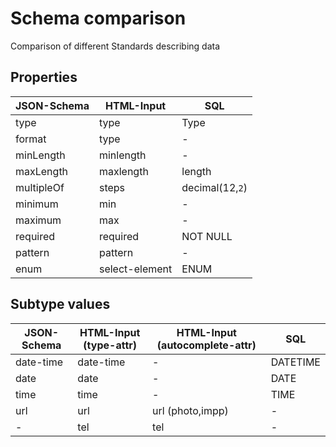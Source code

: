 # Schema comparison
Comparison of different Standards describing data


## Properties

| JSON-Schema   | HTML-Input     | SQL             |
| ------------- | -------------  | --------------- |
| type          | type           | Type            |
| format        | type           | -               |
| minLength     | minlength      | -               |
| maxLength     | maxlength      | length          |
| multipleOf    | steps          | decimal(12,`2`) |
| minimum       | min            | -               |
| maximum       | max            | -               |
| required      | required       | NOT NULL        |
| pattern       | pattern        | -               |
| enum          | select-element | ENUM            |


## Subtype values


| JSON-Schema   | HTML-Input (type-attr)  | HTML-Input (autocomplete-attr) | SQL      |
| ------------- | ----------------------- | ------------------------------ | -------- |
| date-time     | date-time               | -                              | DATETIME | 
| date          | date                    | -                              | DATE     |
| time          | time                    | -                              | TIME     |
| url           | url                     | url (photo,impp)               | -        |
| -             | tel                     | tel                            | -        |

